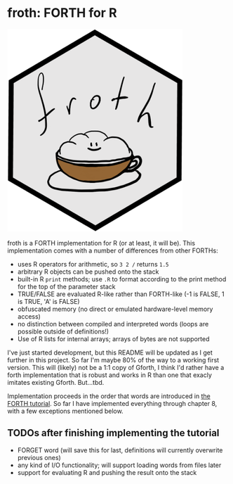 # froth: FORTH for R

<img src="./man/figures/froth.png" width="400" class="center"/>

froth is a FORTH implementation for R (or at least, it will be).
This implementation comes with a number of differences from other FORTHs:
- uses R operators for arithmetic, so `3 2 /` returns `1.5`
- arbitrary R objects can be pushed onto the stack
- built-in R `print` methods; use `.R` to format according to the print method for the top of the parameter stack
- TRUE/FALSE are evaluated R-like rather than FORTH-like (-1 is FALSE, 1 is TRUE, 'A' is FALSE)
- obfuscated memory (no direct or emulated hardware-level memory access)
- no distinction between compiled and interpreted words (loops are possible outside of definitions!)
- Use of R lists for internal arrays; arrays of bytes are not supported

I've just started development, but this README will be updated as I get further in this project.
So far I'm maybe 80% of the way to a working first version. This will (likely) not be a 1:1 copy
of Gforth, I think I'd rather have a forth implementation that is robust and works in R than one
that exacly imitates existing Gforth. But...tbd.

Implementation proceeds in the order that words are introduced in [the FORTH tutorial](https://www.forth.com/starting-forth/).
So far I have implemented everything through chapter 8, with a few exceptions mentioned below.

## TODOs after finishing implementing the tutorial
- FORGET word (will save this for last, definitions will currently overwrite previous ones)
- any kind of I/O functionality; will support loading words from files later
- support for evaluating R and pushing the result onto the stack
